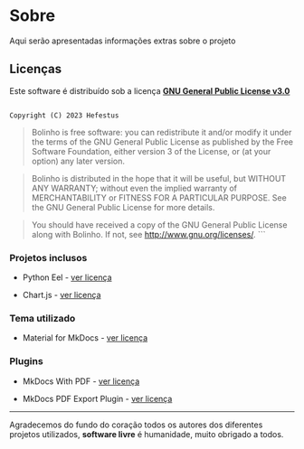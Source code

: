 # Sobre

Aqui serão apresentadas informações extras sobre o projeto

## Licenças

Este software é distribuído sob a licença **[GNU General Public License v3.0](http://www.gnu.org/licenses/)**

>   ```md title=""
    Copyright (C) 2023 Hefestus
        
>   Bolinho is free software: you can redistribute it and/or modify
    it under the terms of the GNU General Public License as published by
    the Free Software Foundation, either version 3 of the License, or
    (at your option) any later version.
    
>   Bolinho is distributed in the hope that it will be useful,
    but WITHOUT ANY WARRANTY; without even the implied warranty of
    MERCHANTABILITY or FITNESS FOR A PARTICULAR PURPOSE.  See the
    GNU General Public License for more details.
    
>   You should have received a copy of the GNU General Public License
    along with Bolinho.  If not, see <http://www.gnu.org/licenses/>.
    ```


### Projetos inclusos

* Python Eel - [ver licença](https://github.com/python-eel/Eel/blob/master/LICENSE)

* Chart.js - [ver licença](https://github.com/chartjs/Chart.js/blob/master/LICENSE.md)



### Tema utilizado

* Material for MkDocs - [ver licença](https://github.com/squidfunk/mkdocs-material/blob/master/LICENSE)

### Plugins

* MkDocs With PDF - [ver licença](https://github.com/orzih/mkdocs-with-pdf/blob/master/LICENSE)

* MkDocs PDF Export Plugin - [ver licença](https://github.com/zhaoterryy/mkdocs-pdf-export-plugin/blob/master/LICENSE.md)

___

Agradecemos do fundo do coração todos os autores dos diferentes projetos utilizados, **software livre** é humanidade, muito obrigado a todos.